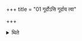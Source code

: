 +++
title = "01 गूर्दोऽसि गूर्दाय त्वा"

+++

<details><summary>थिते</summary>

गूर्दोऽसि गूर्दाय त्वा गूर्देभ्यस्त्वा गूर्दे सीद । क्षत्रं पाहि क्षत्रं पिन्व क्षत्रं जिन्व क्षत्रं यच्छ क्षत्रं दृंह क्षत्रमसि क्षत्राय त्वा क्षत्रेभ्यस्त्वा क्षत्रे सीद । विश्वेषु त्वा पार्थिवेषु सादयामि । विश्वेषु त्वान्तरिक्षेषु सादयामि । विश्वेषु त्वा दिव्येषु सादयामि । विश्वेषु त्वा देवेषु सादयामि । विश्वासु त्वाप्सु सादयामि । विश्वासु त्वौषधीषु सादयामि । विश्वेषु त्वा वनस्पतिषु सादयामि । विश्वासु त्वा दिक्षु सादयामि । दिवि सीद । स्वर्जिदसि पृतनाजिदसि भूरिजिदस्यभिजिदसि विश्वजिदसि सर्वजिदसि सत्राजिदसि धनजिदसि भ्राडसि विभ्राडसि प्रभ्राडसि । सपत्नहनं त्वा वज्रं सादयामि । अभिमातिहनं त्वा वज्रं सादयामि । अरातिहनं त्वा वज्रं सादयामि । यातुहनं त्वा वज्रं सादयामि । पिशाचहनं त्वा वज्रं सादयामि । रक्षोहणं त्वा वज्रं सादयामि । शत्रुहणममित्रहणं भ्रातृव्यहणमसुरहणं त्वेन्द्रं वज्रं सादयामि । उद्वदस्युदितिरस्युद्यत्यस्याक्रममाणास्याक्रामन्त्यस्याक्रान्तिरसि सङ्क्रममाणासि सङ्क्रामन्त्यसि सङ्क्रान्तिरसि स्वर्ग्यासि स्वरसि । इषि सीदोर्जि सीद भगे सीद द्रविणे सीद सुभूते सीद पृथिव्या यज्ञिये सीद विष्णोः पृष्ठे सीदेडायाः पदे सीद घृतवति सीद पिन्वमाने सीद १
</details>
